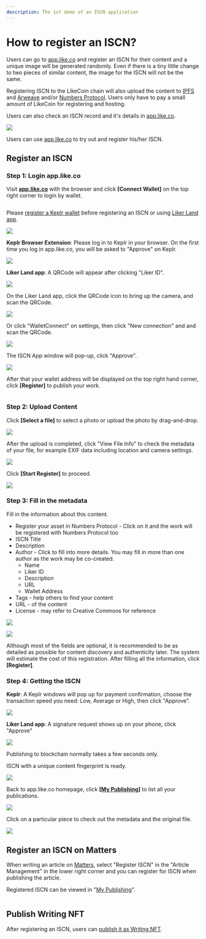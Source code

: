 ```yaml
---
description: The 1st demo of an ISCN application
---
```


# How to register an ISCN?

Users can go to [app.like.co](https://app.like.co/) and register an ISCN for their content and a unique image will be generated randomly. Even if there is a tiny little change to two pieces of similar content, the image for the ISCN will not be the same.

Registering ISCN to the LikeCoin chain will also upload the content to [IPFS](https://ipfs.io/) and [Arweave](https://www.arweave.org/) and/or [Numbers Protocol](https://www.numbersprotocol.io/). Users only have to pay a small amount of LikeCoin for registering and hosting.

Users can also check an ISCN record and it's details in [app.like.co](https://app.like.co/).

![](../../.gitbook/assets/app.like.co.png)

Users can use [app.like.co](https://app.like.co/) to try out and register his/her ISCN.

## Register an ISCN

### Step 1: Login app.like.co

Visit [**app.like.co**](https://app.like.co) with the browser and click **\[Connect Wallet]** on the top right corner to login by wallet.&#x20;

<figure><img src="../../.gitbook/assets/ISCN 1.png" alt=""><figcaption></figcaption></figure>

Please [register a Keplr wallet](../wallet/keplr/) before registering an ISCN or using [Liker Land app](../../user-guide/liker-land/download.md).

![](<../../.gitbook/assets/ISCN 1 Login 1.png>)

**Keplr Browser Extension**: Please log in to Keplr in your browser. On the first time you log in app.like.co, you will be asked to "Approve" on Keplr.

![](<../../.gitbook/assets/ISCN 1 Login 2.png>)

**Liker Land app**: A QRCode will appear after clicking "Liker ID".

![](<../../.gitbook/assets/ISCN 1 Login 3.png>)

On the Liker Land app, click the QRCode icon to bring up the camera, and scan the QRCode.

![](<../../.gitbook/assets/depub.SPACE 4-en.png>)

Or click "WalletConnect" on settings, then click "New connection" and and scan the QRCode.

![](<../../.gitbook/assets/depub.space wc 5-en.png>)

The ISCN App window will pop-up, click "Approve".

![](<../../.gitbook/assets/ISCN 1 Login 4-en.png>)

After that your wallet address will be displayed on the top right hand corner, click **\[Register]** to publish your work.

<figure><img src="../../.gitbook/assets/ISCN 2.png" alt=""><figcaption></figcaption></figure>

### Step 2: Upload Content <a href="#bu-zhou-er-shang-zai-nei-rong" id="bu-zhou-er-shang-zai-nei-rong"></a>

Click **\[Select a file]** to select a photo or upload the photo by drag-and-drop.

![](<../../.gitbook/assets/ISCN 3.png>)

After the upload is completed, click "View File Info" to check the metadata of your file, for example EXIF data including location and camera settings.

![](<../../.gitbook/assets/ISCN 4.png>)

Click **\[Start Register]** to proceed.

![](<../../.gitbook/assets/ISCN 5.png>)

### Step 3: Fill in the metadata <a href="#bu-zhou-san-tian-xie-yuan-zi-liao" id="bu-zhou-san-tian-xie-yuan-zi-liao"></a>

Fill in the information about this content. &#x20;

* Register your asset in Numbers Protocol - Click on it and the work will be registered with Numbers Protocol too
* ISCN Title
* Description
* Author - Click to fill into more details. You may fill in more than one author as the work may be co-created.
  * Name
  * Liker ID
  * Description
  * URL
  * Wallet Address
* Tags - help others to find your content
* URL - of the content
* License - may refer to Creative Commons for reference

![](<../../.gitbook/assets/ISCN 6.png>)

![](<../../.gitbook/assets/ISCN 7.png>)

Although most of the fields are optional, it is recommended to be as detailed as possible for content discovery and authenticity later. The system will estimate the cost of this registration. After filling all the information, click **\[Register]**.

### Step 4:  Getting the ISCN <a href="#bu-zhou-si-huo-qu-iscn" id="bu-zhou-si-huo-qu-iscn"></a>

**Keplr**: A Keplr windows will pop up for payment confirmation, choose the transaction speed you need: Low, Average or High, then click "Approve".

![](<../../.gitbook/assets/ISCN 8.png>)

**Liker Land app**: A signature request shows up on your phone, click "Approve"

![](<../../.gitbook/assets/ISCN 8 wc-en.png>)

Publishing to blockchain normally takes a few seconds only.

ISCN with a unique content fingerprint is ready.

![](<../../.gitbook/assets/ISCN 9.png>)

Back to app.like.co homepage, click **\[**[**My Publishing**](https://app.like.co/works)**]** to list all your publications.

![](<../../.gitbook/assets/ISCN 10.png>)

Click on a particular piece to check out the metadata and the original file.

![](<../../.gitbook/assets/ISCN 11.png>)

## Register an ISCN on Matters

When writing an article on [Matters](https://matters.news/), select "Register ISCN" in the "Article Management" in the lower right corner and you can register for ISCN when publishing the article.

Registered ISCN can be viewed in "[My Publishing](https://app.like.co/works)".

<figure><img src="../../.gitbook/assets/Matters ISCN-en.png" alt=""><figcaption></figcaption></figure>

## Publish Writing NFT

After registering an ISCN, users can [publish it as Writing NFT](../writing-nft/nft-portal.md#method-1-publish-writing-nft-directly-from-iscn).
